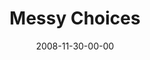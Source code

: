 ---
layout: message
category: message
series: "We Wish You A Messy Christmas"
title: "Messy Choices"
date: 2008-11-30-00-00
message_id: 536
sc-permalink-url: "http://soundcloud.com/crdschurch/messy-choices"
audio: "http://s3.amazonaws.com/crossroads-media/messages/audio/MessyXmas1.mp3"
audio-duration: "35:59"
description: "When Jesus enters the world, everyone around him has to change their lives to accommodate. In this talk, Chuck Mingo discusses Joseph and how he had to make changes to accommodate Jesus' arrival."
video: "http://s3.amazonaws.com/crossroads-media/messages/video/MessyXmas1.mp4"
video-duration: "30:38"
yt-video-id: "vUGszpZYNG8"
video-image: "http://s3.amazonaws.com/crossroads-media/images/MessyXmas1-still.jpg"
program: "http://s3.amazonaws.com/crossroads-media/documents/1129_30Program.pdf"
notes-description: ""
notes: "http://s3.amazonaws.com/crossroads-media/documents/SN_11_29-30_08.pdf"
notes-title: "Messy Choices (Study Notes)"
tag: 
 - christmas
 - joseph
 - relationships
 - jesus
 - mingo
 - career
 - choices
explicit: false
---